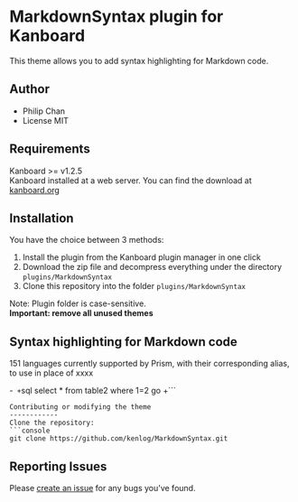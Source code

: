 # MarkdownSyntax plugin for Kanboard

This theme allows you to add syntax highlighting for Markdown code.

Author
------------
- Philip Chan
- License MIT

Requirements
------------
Kanboard >= v1.2.5  
Kanboard installed at a web server.
You can find the download at [kanboard.org](https://kanboard.org/)

Installation
------------
You have the choice between 3 methods:

1. Install the plugin from the Kanboard plugin manager in one click
2. Download the zip file and decompress everything under the directory `plugins/MarkdownSyntax`
3. Clone this repository into the folder `plugins/MarkdownSyntax`

Note: Plugin folder is case-sensitive.  
**Important: remove all unused themes**

Syntax highlighting for Markdown code
------------
151 languages currently supported by Prism, with their corresponding alias, to use in place of xxxx

-```
+```sql
select *
from table2
where 1=2
go
+```
```
Contributing or modifying the theme
------------
Clone the repository:
```console
git clone https://github.com/kenlog/MarkdownSyntax.git
```
Reporting Issues
------------
Please [create an issue](https://github.com/phil-flex/MarkdownSyntax/issues) for any bugs you've found.
